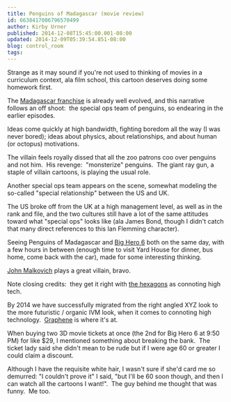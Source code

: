 ```yaml
---
title: Penguins of Madagascar (movie review)
id: 6638417086796570499
author: Kirby Urner
published: 2014-12-08T15:45:00.001-08:00
updated: 2014-12-09T05:39:54.851-08:00
blog: control_room
tags: 
---
```


Strange as it may sound if you're not used to thinking of movies in a curriculum context, ala film school, this cartoon deserves doing some homework first.

The [Madagascar franchise](http://worldgame.blogspot.com/2012/08/madagascar-3-movie-review.html) is already well evolved, and this narrative follows an off shoot:  the special ops team of penguins, so endearing in the earlier episodes. 

Ideas come quickly at high bandwidth, fighting boredom all the way (I was never bored); ideas about physics, about relationships, and about human (or octopus) motivations.

The villain feels royally dissed that all the zoo patrons coo over penguins and not him.  His revenge:  "monsterize" penguins.  The giant ray gun, a staple of villain cartoons, is playing the usual role.

Another special ops team appears on the scene, somewhat modeling the so-called "special relationship" between the US and UK.

The US broke off from the UK at a high management level, as well as in the rank and file, and the two cultures still have a lot of the same attitudes toward what "special ops" looks like (ala James Bond, though I didn't catch that many direct references to this Ian Flemming character).

Seeing Penguins of Madagascar and [Big Hero 6](http://worldgame.blogspot.com/2014/12/big-hero-6-movie-review.html) both on the same day, with a few hours in between (enough time to visit Yard House for dinner, bus home, come back with the car), made for some interesting thinking.

[John Malkovich](http://www.imdb.com/name/nm0000518/?ref_=tt_cl_t5) plays a great villain, bravo.

Note closing credits:  they get it right with [the hexagons](http://controlroom.blogspot.com/2006/12/limiting-ball.html) as connoting high tech.

By 2014 we have successfully migrated from the right angled XYZ look to the more futuristic / organic IVM look, when it comes to connoting high technology.  [Graphene](http://mybizmo.blogspot.com/2013/05/the-age-of-carbon.html) is where it's at.

When buying two 3D movie tickets at once (the 2nd for Big Hero 6 at 9:50 PM) for like $29, I mentioned something about breaking the bank.  The ticket lady said she didn't mean to be rude but if I were age 60 or greater I could claim a discount.

Although I have the requisite white hair, I wasn't sure if she'd card me so demurred: "I couldn't prove it" I said, "but I'll be 60 soon though, and then I can watch all the cartoons I want!".  The guy behind me thought that was funny.  Me too.